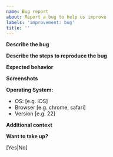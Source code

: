 ```yaml
---
name: Bug report
about: Report a bug to help us improve
labels: 'improvement: bug'
title: ''
---
```


**Describe the bug**
<!-- A clear and concise description of what the bug is. -->

**Describe the steps to reproduce the bug**
<!-- Steps to reproduce the behavior. -->

**Expected behavior**
<!-- A clear and concise description of what you expected to happen. -->

**Screenshots**
<!-- If applicable, add screenshots to help explain your problem. -->

**Operating System:**
<!-- Remove this section if the bug is independent of use conditions. -->
 - OS: [e.g. iOS]
 - Browser [e.g. chrome, safari]
 - Version [e.g. 22]

**Additional context**
<!-- Add any other context about the problem here. -->

**Want to take up?**
<!-- Are you interested in tackling this issue yourself? -->
[Yes|No]

